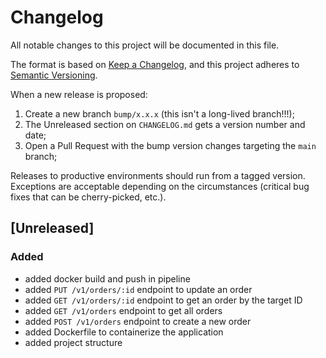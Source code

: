# Changelog

All notable changes to this project will be documented in this file.

The format is based on [Keep a Changelog](https://keepachangelog.com/en/1.0.0/), and this project adheres to [Semantic Versioning](https://semver.org/spec/v2.0.0.html).

When a new release is proposed:

1. Create a new branch `bump/x.x.x` (this isn't a long-lived branch!!!);
2. The Unreleased section on `CHANGELOG.md` gets a version number and date;
3. Open a Pull Request with the bump version changes targeting the `main` branch;

Releases to productive environments should run from a tagged version.
Exceptions are acceptable depending on the circumstances (critical bug fixes that can be cherry-picked, etc.).

## [Unreleased]

### Added

- added docker build and push in pipeline
- added `PUT /v1/orders/:id` endpoint to update an order
- added `GET /v1/orders/:id` endpoint to get an order by the target ID
- added `GET /v1/orders` endpoint to get all orders
- added `POST /v1/orders` endpoint to create a new order
- added Dockerfile to containerize the application
- added project structure
